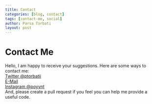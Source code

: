 ```yaml
---
title: Contact
categories: [blog, contact]
tags: [contact-me, social]
author: Parsa Torbati
layout: post
---
```


# Contact Me
Hello, I am happy to receive your suggestions. Here are some ways to contact me:    
[Twitter @ptorbatii](twitter.com/ptorbatii)   
[E-Mail](mailto:parsa@programmer.net)   
[Instagram @poyynt](instagram.com/poyynt)   
And, please create a pull request if you feel you can help me provide a useful code.   
